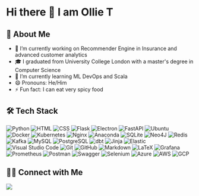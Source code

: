# Hi there 👋 I am Ollie T

## 🦊 About Me

- 🔭 I’m currently working on Recommender Engine in Insurance and advanced customer analytics
- 🎓 I graduated from University College London with a master's degree in Computer Science
- 🌱 I’m currently learning ML DevOps and Scala
- 😄 Pronouns: He/Him
- ⚡ Fun fact: I can eat very spicy food

## 🛠 Tech Stack

![Python](https://img.shields.io/badge/-Python-05122A?style=flat&logo=python)
![HTML](https://img.shields.io/badge/-HTML-05122A?style=flat&logo=HTML5)
![CSS](https://img.shields.io/badge/-CSS-05122A?style=flat&logo=CSS3&logoColor=1572B6)
![Flask](https://img.shields.io/badge/-Flask-05122A?style=flat&logo=flask)
![Electron](https://img.shields.io/badge/-Electron-05122A?style=flat&logo=Electron)
![FastAPI](https://img.shields.io/badge/-FastAPI-05122A?style=flat&logo=FastAPI)
![Ubuntu](https://img.shields.io/badge/-Ubuntu-05122A?style=flat&logo=Ubuntu)
![Docker](https://img.shields.io/badge/-Docker-05122A?style=flat&logo=Docker)
![Kubernetes](https://img.shields.io/badge/-Kubernetes-05122A?style=flat&logo=Kubernetes)
![Nginx](https://img.shields.io/badge/-Nginx-05122A?style=flat&logo=Nginx)
![Anaconda](https://img.shields.io/badge/-Anaconda-05122A?style=flat&logo=Anaconda)
![SQLite](https://img.shields.io/badge/-SQLite-05122A?style=flat&logo=SQLite)
![Neo4J](https://img.shields.io/badge/-Neo4J-05122A?style=flat&logo=Neo4J)
![Redis](https://img.shields.io/badge/-Redis-05122A?style=flat&logo=Redis)
![Kafka](https://img.shields.io/badge/-kafka-05122A?style=flat&logo=apachekafka)
![MySQL](https://img.shields.io/badge/-MySQL-05122A?style=flat&logo=MySQL)
![PostgreSQL](https://img.shields.io/badge/-PostgreSQL-05122A?style=flat&logo=postgresql)
![dbt](https://img.shields.io/badge/-dbt-05122A?style=flat&logo=dbt)
![Jinja](https://img.shields.io/badge/-Jinja-05122A?style=flat&logo=Jinja)
![Elastic](https://img.shields.io/badge/-Elastic-05122A?style=flat&logo=Elastic)
![Visual Studio Code](https://img.shields.io/badge/-Visual%20Studio%20Code-05122A?style=flat&logo=visual-studio-code&logoColor=007ACC)
![Git](https://img.shields.io/badge/-Git-05122A?style=flat&logo=git)
![GitHub](https://img.shields.io/badge/-GitHub-05122A?style=flat&logo=github)
![Markdown](https://img.shields.io/badge/-Markdown-05122A?style=flat&logo=markdown)
![LaTeX](https://img.shields.io/badge/-LaTeX-05122A?style=flat&logo=LaTeX)
![Grafana](https://img.shields.io/badge/-Grafana-05122A?style=flat&logo=Grafana)
![Prometheus](https://img.shields.io/badge/-Prometheus-05122A?style=flat&logo=Prometheus)
![Postman](https://img.shields.io/badge/-Postman-05122A?style=flat&logo=Postman)
![Swagger](https://img.shields.io/badge/-Swagger-05122A?style=flat&logo=swagger)
![Selenium](https://img.shields.io/badge/-Selenium-05122A?style=flat&logo=Selenium)
![Azure](https://img.shields.io/badge/-Azure-05122A?style=flat&logo=Microsoft+Azure)
![AWS](https://img.shields.io/badge/-AWS-05122A?style=flat&logo=AMAZON+AWS)
![GCP](https://img.shields.io/badge/-Google%20Cloud%20Platform-05122A?style=flat&logo=GOOGLE+CLOUD)

## 🤝🏻 Connect with Me

<p>
    <a href="mailto:oliver.fengtian@gmail.com"><img src="https://img.shields.io/badge/-Gmail-D14836?style=flat&logo=Gmail&logoColor=white"/></a>
</p>

